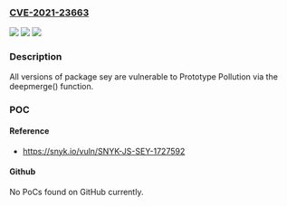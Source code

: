 ### [CVE-2021-23663](https://cve.mitre.org/cgi-bin/cvename.cgi?name=CVE-2021-23663)
![](https://img.shields.io/static/v1?label=Product&message=sey&color=blue)
![](https://img.shields.io/static/v1?label=Version&message=%3E%3D%200%20&color=brighgreen)
![](https://img.shields.io/static/v1?label=Vulnerability&message=Prototype%20Pollution&color=brighgreen)

### Description

All versions of package sey are vulnerable to Prototype Pollution via the deepmerge() function.

### POC

#### Reference
- https://snyk.io/vuln/SNYK-JS-SEY-1727592

#### Github
No PoCs found on GitHub currently.

